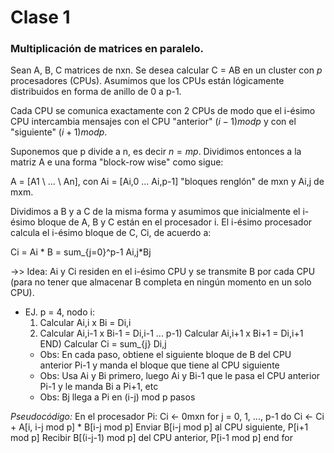 
Clase 1
=========================

### Multiplicación de matrices en paralelo.

Sean A, B, C matrices de nxn. Se desea calcular C = AB en un cluster
con *p* procesadores (CPUs). Asumimos que los CPUs están lógicamente
distribuidos en forma de anillo de 0 a p-1.

Cada CPU se comunica exactamente con 2 CPUs de modo que el i-ésimo CPU
intercambia mensajes con el CPU "anterior" $(i-1) mod p$ y con el
"siguiente" $(i+1) mod p$.

Suponemos que p divide a n, es decir $n = mp$. Dividimos entonces a la
matriz A e una forma "block-row wise" como sigue:

A = [A1 \\ ... \\ An], con Ai = [Ai,0 ... Ai,p-1] "bloques renglón" de
mxn y Ai,j de mxm.

Dividimos a B y a C de la misma forma y asumimos que inicialmente el
i-ésimo bloque de A, B y C están en el procesador i. El i-ésimo
procesador calcula el i-ésimo bloque de C, Ci, de acuerdo a:

Ci = Ai * B = sum_{j=0}^p-1 Ai,j*Bj

->> Idea: Ai y Ci residen en el i-ésimo CPU y se transmite B por cada
   CPU (para no tener que almacenar B completa en ningún momento en un
   solo CPU).

* EJ. p = 4, nodo i:
  1) Calcular Ai,i x Bi = Di,i
  2) Calcular Ai,i-1 x Bi-1 = Di,i-1
  ...
  p-1) Calcular Ai,i+1 x Bi+1 = Di,i+1
  END)  Calcular Ci = sum_{j} Di,j
  * Obs: En cada paso, obtiene el siguiente bloque de B del CPU
  anterior Pi-1 y manda el bloque que tiene al CPU siguiente
  * Obs: Usa Ai y Bi primero, luego Ai y Bi-1 que le pasa el CPU
  anterior Pi-1 y le manda Bi a Pi+1, etc
  * Obs: Bj llega a Pi en (i-j) mod p pasos

*Pseudocódigo:*
En el procesador Pi:
Ci <- 0mxn
for j = 0, 1, ..., p-1 do
	Ci <- Ci + A[i, i-j mod p] * B[i-j mod p]
	Enviar B[i-j mod p] al CPU siguiente, P[i+1 mod p]
	Recibir B[(i-j-1) mod p] del CPU anterior, P[i-1 mod p]
end for



